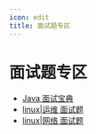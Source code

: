 ```yaml
---
icon: edit
title: 面试题专区
---
```


# 面试题专区

- [Java 面试宝典](./interview.md)
- [linux|运维 面试题](./linux.md)
- [linux|网络 面试题](./network.md)

